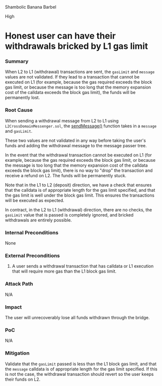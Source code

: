 Shambolic Banana Barbel

High

# Honest user can have their withdrawals bricked by L1 gas limit

### Summary

When L2 to L1 (withdrawal) transactions are sent, the `gasLimit` and `message` values are not validated. If they lead to a transaction that cannot be executed on L1 (for example, because the gas required exceeds the block gas limit, or because the message is too long that the memory expansion cost of the calldata exceeds the block gas limit), the funds will be permanently lost.

### Root Cause

When sending a withdrawal message from L2 to L1 using `L2CrossDomainMessenger.sol`, the [sendMessage()](https://github.com/sherlock-audit/2024-08-morphl2/blob/main/morph/contracts/contracts/l2/L2CrossDomainMessenger.sol#L103-L117) function takes in a `message` and `gasLimit`.

These two values are not validated in any way before taking the user's funds and adding the withdrawal message to the message passer tree.

In the event that the withdrawal transaction cannot be executed on L1 (for example, because the gas required exceeds the block gas limit, or because the message is too long that the memory expansion cost of the calldata exceeds the block gas limit), there is no way to "drop" the transaction and receive a refund on L2. The funds will be permanently stuck.

Note that in the L1 to L2 (deposit) direction, we have a check that ensures that the calldata is of appropriate length for the gas limit specified, and that the gas limit is well under the block gas limit. This ensures the transactions will be executed as expected.

In contract, in the L2 to L1 (withdrawal) direction, there are no checks, the `gasLimit` value that is passed is completely ignored, and bricked withdrawals are entirely possible.

### Internal Preconditions

None

### External Preconditions

1. A user sends a withdrawal transaction that has calldata or L1 execution that will require more gas than the L1 block gas limit.

### Attack Path

N/A

### Impact

The user will unrecoverably lose all funds withdrawn through the bridge.

### PoC

N/A

### Mitigation

Validate that the `gasLimit` passed is less than the L1 block gas limit, and that the `message` calldata is of appropriate length for the gas limit specified. If this is not the case, the withdrawal transaction should revert so the user keeps their funds on L2.
